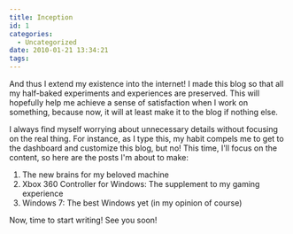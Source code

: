 ```yaml
---
title: Inception
id: 1
categories:
  - Uncategorized
date: 2010-01-21 13:34:21
tags:
---
```


And thus I extend my existence into the internet! I made this blog so that all my half-baked experiments and experiences are preserved. This will hopefully help me achieve a sense of satisfaction when I work on something, because now, it will at least make it to the blog if nothing else.

I always find myself worrying about unnecessary details without focusing on the real thing. For instance, as I type this, my habit compels me to get to the dashboard and customize this blog, but no! This time, I'll focus on the content, so here are the posts I'm about to make:

1.  The new brains for my beloved machine
2.  Xbox 360 Controller for Windows: The supplement to my gaming experience
3.  Windows 7: The best Windows yet (in my opinion of course)

Now, time to start writing! See you soon!